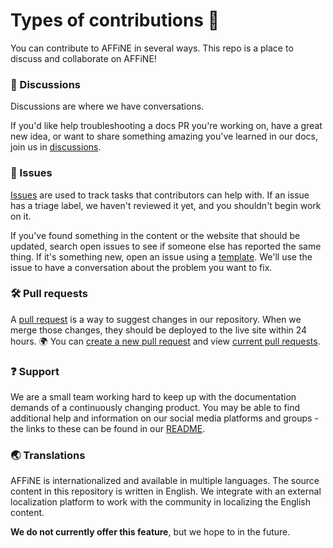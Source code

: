 # Types of contributions :memo:
You can contribute to AFFiNE in several ways. This repo is a place to discuss and collaborate on AFFiNE!

### :mega: Discussions
Discussions are where we have conversations.

If you'd like help troubleshooting a docs PR you're working on, have a great new idea, or want to share something amazing you've learned in our docs, join us in [discussions](https://github.com/toeverything/AFFiNE/discussions).

### :lady_beetle: Issues
[Issues](https://docs.github.com/en/github/managing-your-work-on-github/about-issues) are used to track tasks that contributors can help with. If an issue has a triage label, we haven't reviewed it yet, and you shouldn't begin work on it.

If you've found something in the content or the website that should be updated, search open issues to see if someone else has reported the same thing. If it's something new, open an issue using a [template](https://github.com/toeverything/AFFiNE/issues/new/choose). We'll use the issue to have a conversation about the problem you want to fix.

### :hammer_and_wrench: Pull requests
A [pull request](https://docs.github.com/en/github/collaborating-with-issues-and-pull-requests/about-pull-requests) is a way to suggest changes in our repository. When we merge those changes, they should be deployed to the live site within 24 hours. :earth_africa:
You can [create a new pull request](https://github.com/toeverything/AFFiNE/compare) and view [current pull requests](https://github.com/toeverything/AFFiNE/pulls).

### :question: Support
We are a small team working hard to keep up with the documentation demands of a continuously changing product. 
You may be able to find additional help and information on our social media platforms and groups - the links to these can be found in our [README](../README.md).

### :earth_asia: Translations

AFFiNE is internationalized and available in multiple languages. The source content in this repository is written in English. We integrate with an external localization platform to work with the community in localizing the English content.

**We do not currently offer this feature**, but we hope to in the future.
